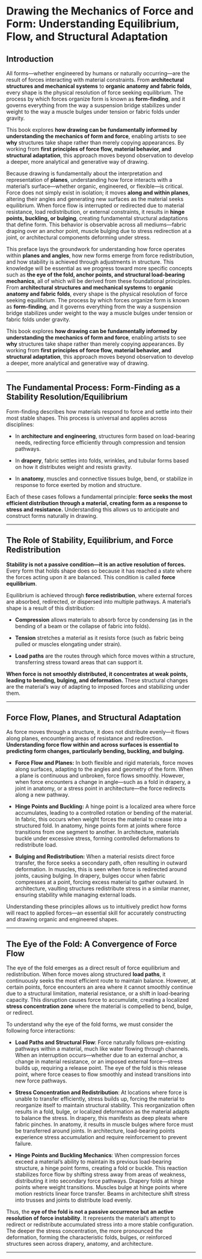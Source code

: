 # **Drawing the Mechanics of Force and Form: Understanding Equilibrium, Flow, and Structural Adaptation**

## **Introduction**

All forms—whether engineered by humans or naturally occurring—are the result of forces interacting with material constraints. From **architectural structures and mechanical systems** to **organic anatomy and fabric folds**, every shape is the physical resolution of force seeking equilibrium. The process by which forces organize form is known as **form-finding**, and it governs everything from the way a suspension bridge stabilizes under weight to the way a muscle bulges under tension or fabric folds under gravity.

This book explores **how drawing can be fundamentally informed by understanding the mechanics of form and force**, enabling artists to see **why** structures take shape rather than merely copying appearances. By working from **first principles of force flow, material behavior, and structural adaptation**, this approach moves beyond observation to develop a deeper, more analytical and generative way of drawing.

Because drawing is fundamentally about the interpretation and representation of **planes**, understanding how force interacts with a material’s surface—whether organic, engineered, or flexible—is critical. Force does not simply exist in isolation; it moves **along and within planes**, altering their angles and generating new surfaces as the material seeks equilibrium. When force flow is interrupted or redirected due to material resistance, load redistribution, or external constraints, it results in **hinge points, buckling, or bulging**, creating fundamental structural adaptations that define form. This behavior is observable across all mediums—fabric draping over an anchor point, muscle bulging due to stress redirection at a joint, or architectural components deforming under stress.

This preface lays the groundwork for understanding how force operates within **planes and angles**, how new forms emerge from force redistribution, and how stability is achieved through adjustments in structure. This knowledge will be essential as we progress toward more specific concepts such as **the eye of the fold, anchor points, and structural load-bearing mechanics**, all of which will be derived from these foundational principles. From **architectural structures and mechanical systems** to **organic anatomy and fabric folds**, every shape is the physical resolution of force seeking equilibrium. The process by which forces organize form is known as **form-finding**, and it governs everything from the way a suspension bridge stabilizes under weight to the way a muscle bulges under tension or fabric folds under gravity.

This book explores **how drawing can be fundamentally informed by understanding the mechanics of form and force**, enabling artists to see **why** structures take shape rather than merely copying appearances. By working from **first principles of force flow, material behavior, and structural adaptation**, this approach moves beyond observation to develop a deeper, more analytical and generative way of drawing.

---

## **The Fundamental Process: Form-Finding as a Stability Resolution/Equilibrium**

Form-finding describes how materials respond to force and settle into their most stable shapes. This process is universal and applies across disciplines:

- In **architecture and engineering**, structures form based on load-bearing needs, redirecting force efficiently through compression and tension pathways.
    
- In **drapery**, fabric settles into folds, wrinkles, and tubular forms based on how it distributes weight and resists gravity.
    
- In **anatomy**, muscles and connective tissues bulge, bend, or stabilize in response to force exerted by motion and structure.
    

Each of these cases follows a fundamental principle: **force seeks the most efficient distribution through a material, creating form as a response to stress and resistance.** Understanding this allows us to anticipate and construct forms naturally in drawing.

---

## **The Role of Stability, Equilibrium, and Force Redistribution**

**Stability is not a passive condition—it is an active resolution of forces.** Every form that holds shape does so because it has reached a state where the forces acting upon it are balanced. This condition is called **force equilibrium**.

Equilibrium is achieved through **force redistribution**, where external forces are absorbed, redirected, or dispersed into multiple pathways. A material’s shape is a result of this distribution:

- **Compression** allows materials to absorb force by condensing (as in the bending of a beam or the collapse of fabric into folds).
    
- **Tension** stretches a material as it resists force (such as fabric being pulled or muscles elongating under strain).
    
- **Load paths** are the routes through which force moves within a structure, transferring stress toward areas that can support it.
    

**When force is not smoothly distributed, it concentrates at weak points, leading to bending, bulging, and deformation.** These structural changes are the material’s way of adapting to imposed forces and stabilizing under them.

---

## **Force Flow, Planes, and Structural Adaptation**

As force moves through a structure, it does not distribute evenly—it flows along planes, encountering areas of resistance and redirection. **Understanding force flow within and across surfaces is essential to predicting form changes, particularly bending, buckling, and bulging.**

- **Force Flow and Planes:** In both flexible and rigid materials, force moves along surfaces, adapting to the angles and geometry of the form. When a plane is continuous and unbroken, force flows smoothly. However, when force encounters a change in angle—such as a fold in drapery, a joint in anatomy, or a stress point in architecture—the force redirects along a new pathway.
    
- **Hinge Points and Buckling:** A hinge point is a localized area where force accumulates, leading to a controlled rotation or bending of the material. In fabric, this occurs when weight forces the material to crease into a structured fold. In anatomy, hinge points form at joints where force transitions from one segment to another. In architecture, materials buckle under excessive stress, forming controlled deformations to redistribute load.
    
- **Bulging and Redistribution:** When a material resists direct force transfer, the force seeks a secondary path, often resulting in outward deformation. In muscles, this is seen when force is redirected around joints, causing bulging. In drapery, bulges occur when fabric compresses at a point, forcing excess material to gather outward. In architecture, vaulting structures redistribute stress in a similar manner, ensuring stability while managing external loads.
    

Understanding these principles allows us to intuitively predict how forms will react to applied forces—an essential skill for accurately constructing and drawing organic and engineered shapes.

---

## **The Eye of the Fold: A Convergence of Force Flow**

The eye of the fold emerges as a direct result of force equilibrium and redistribution. When force moves along structured **load paths**, it continuously seeks the most efficient route to maintain balance. However, at certain points, force encounters an area where it cannot smoothly continue due to a structural limitation, material resistance, or a shift in load-bearing capacity. This disruption causes force to accumulate, creating a localized **stress concentration zone** where the material is compelled to bend, bulge, or redirect.

To understand why the eye of the fold forms, we must consider the following force interactions:

- **Load Paths and Structural Flow**: Force naturally follows pre-existing pathways within a material, much like water flowing through channels. When an interruption occurs—whether due to an external anchor, a change in material resistance, or an imposed external force—stress builds up, requiring a release point. The eye of the fold is this release point, where force ceases to flow smoothly and instead transitions into new force pathways.
    
- **Stress Concentration and Redistribution**: At locations where force is unable to transfer efficiently, stress builds up, forcing the material to reorganize itself to maintain structural stability. This reorganization often results in a fold, bulge, or localized deformation as the material adapts to balance the stress. In drapery, this manifests as deep pleats where fabric pinches. In anatomy, it results in muscle bulges where force must be transferred around joints. In architecture, load-bearing points experience stress accumulation and require reinforcement to prevent failure.
    
- **Hinge Points and Buckling Mechanics**: When compression forces exceed a material’s ability to maintain its previous load-bearing structure, a hinge point forms, creating a fold or buckle. This reaction stabilizes force flow by shifting stress away from areas of weakness, distributing it into secondary force pathways. Drapery folds at hinge points where weight transitions. Muscles bulge at hinge points where motion restricts linear force transfer. Beams in architecture shift stress into trusses and joints to distribute load evenly.
    

Thus, the **eye of the fold is not a passive occurrence but an active resolution of force instability**. It represents the material’s attempt to redirect or redistribute accumulated stress into a more stable configuration. The deeper the stress concentration, the more pronounced the deformation, forming the characteristic folds, bulges, or reinforced structures seen across drapery, anatomy, and architecture.

---